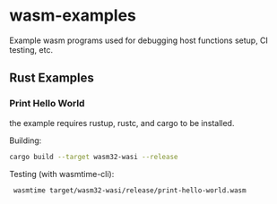 # wasm-examples
Example wasm programs used for debugging host functions setup, CI testing, etc.



## Rust Examples

### Print Hello World

the example requires rustup, rustc, and cargo to be installed.

Building:

```bash
cargo build --target wasm32-wasi --release
```

Testing (with wasmtime-cli):
```bash
 wasmtime target/wasm32-wasi/release/print-hello-world.wasm
```